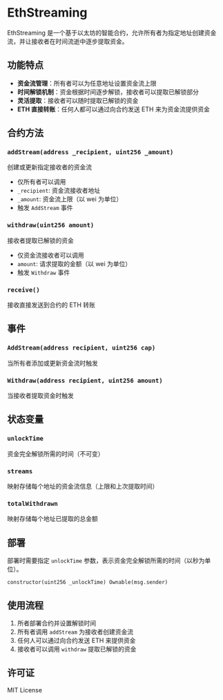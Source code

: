 # EthStreaming

EthStreaming 是一个基于以太坊的智能合约，允许所有者为指定地址创建资金流，并让接收者在时间流逝中逐步提取资金。

## 功能特点

- **资金流管理**：所有者可以为任意地址设置资金流上限
- **时间解锁机制**：资金根据时间逐步解锁，接收者可以提取已解锁部分
- **灵活提取**：接收者可以随时提取已解锁的资金
- **ETH 直接转账**：任何人都可以通过向合约发送 ETH 来为资金流提供资金

## 合约方法

### `addStream(address _recipient, uint256 _amount)`

创建或更新指定接收者的资金流

- 仅所有者可以调用
- `_recipient`: 资金流接收者地址
- `_amount`: 资金流上限（以 wei 为单位）
- 触发 `AddStream` 事件

### `withdraw(uint256 amount)`

接收者提取已解锁的资金

- 仅资金流接收者可以调用
- `amount`: 请求提取的金额（以 wei 为单位）
- 触发 `Withdraw` 事件

### `receive()`

接收直接发送到合约的 ETH 转账

## 事件

### `AddStream(address recipient, uint256 cap)`

当所有者添加或更新资金流时触发

### `Withdraw(address recipient, uint256 amount)`

当接收者提取资金时触发

## 状态变量

### `unlockTime`

资金完全解锁所需的时间（不可变）

### `streams`

映射存储每个地址的资金流信息（上限和上次提取时间）

### `totalWithdrawn`

映射存储每个地址已提取的总金额

## 部署

部署时需要指定 `unlockTime` 参数，表示资金完全解锁所需的时间（以秒为单位）。

```solidity
constructor(uint256 _unlockTime) Ownable(msg.sender)
```

## 使用流程

1. 所者部署合约并设置解锁时间
2. 所有者调用 `addStream` 为接收者创建资金流
3. 任何人可以通过向合约发送 ETH 来提供资金
4. 接收者可以调用 `withdraw` 提取已解锁的资金

## 许可证

MIT License

